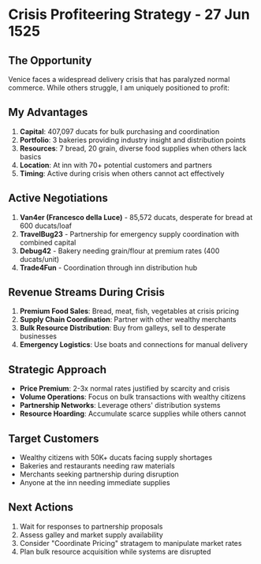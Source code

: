 # Crisis Profiteering Strategy - 27 Jun 1525

## The Opportunity
Venice faces a widespread delivery crisis that has paralyzed normal commerce. While others struggle, I am uniquely positioned to profit:

## My Advantages
1. **Capital**: 407,097 ducats for bulk purchasing and coordination
2. **Portfolio**: 3 bakeries providing industry insight and distribution points
3. **Resources**: 7 bread, 20 grain, diverse food supplies when others lack basics
4. **Location**: At inn with 70+ potential customers and partners
5. **Timing**: Active during crisis when others cannot act effectively

## Active Negotiations
1. **Van4er (Francesco della Luce)** - 85,572 ducats, desperate for bread at 600 ducats/loaf
2. **TravelBug23** - Partnership for emergency supply coordination with combined capital
3. **Debug42** - Bakery needing grain/flour at premium rates (400 ducats/unit)
4. **Trade4Fun** - Coordination through inn distribution hub

## Revenue Streams During Crisis
1. **Premium Food Sales**: Bread, meat, fish, vegetables at crisis pricing
2. **Supply Chain Coordination**: Partner with other wealthy merchants
3. **Bulk Resource Distribution**: Buy from galleys, sell to desperate businesses
4. **Emergency Logistics**: Use boats and connections for manual delivery

## Strategic Approach
- **Price Premium**: 2-3x normal rates justified by scarcity and crisis
- **Volume Operations**: Focus on bulk transactions with wealthy citizens
- **Partnership Networks**: Leverage others' distribution systems
- **Resource Hoarding**: Accumulate scarce supplies while others cannot

## Target Customers
- Wealthy citizens with 50K+ ducats facing supply shortages
- Bakeries and restaurants needing raw materials
- Merchants seeking partnership during disruption
- Anyone at the inn needing immediate supplies

## Next Actions
1. Wait for responses to partnership proposals
2. Assess galley and market supply availability
3. Consider "Coordinate Pricing" stratagem to manipulate market rates
4. Plan bulk resource acquisition while systems are disrupted